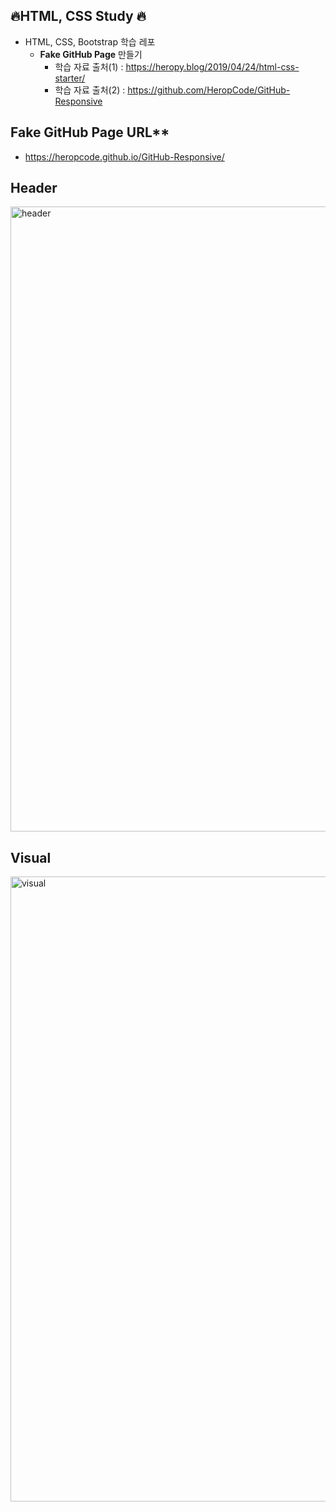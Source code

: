 ## :fire:HTML, CSS Study :fire:

- HTML, CSS, Bootstrap 학습 레포
  - **Fake GitHub Page** 만들기
    - 학습 자료 출처(1) : https://heropy.blog/2019/04/24/html-css-starter/
    - 학습 자료 출처(2) : https://github.com/HeropCode/GitHub-Responsive

## Fake GitHub Page URL**
  - https://heropcode.github.io/GitHub-Responsive/

## Header
<p>
    <img src="https://user-images.githubusercontent.com/49539592/97803160-8dcd3580-1c8b-11eb-8fd8-d55552146cfb.png" alt="header" width=1000>
</p>

## Visual
<p>
    <img src="https://user-images.githubusercontent.com/49539592/97803251-3aa7b280-1c8c-11eb-8e20-305e015db5c3.png" alt="visual" width=1000>
</p>
